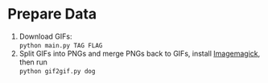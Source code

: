 # Prepare Data
1. Download GIFs:<br>
```python main.py TAG FLAG```
2. Split GIFs into PNGs and merge PNGs back to GIFs, install [Imagemagick](https://www.imagemagick.org/script/index.php), then run<br>
```python gif2gif.py dog```
